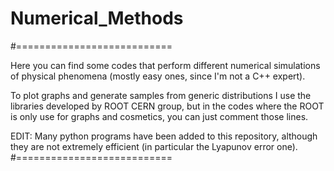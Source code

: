 # Numerical_Methods

#===========================

Here you can find some codes that perform different numerical simulations of physical phenomena (mostly easy ones, since I'm not a C++ expert).

To plot graphs and generate samples from generic distributions I use the libraries developed by ROOT CERN group, but in the codes where the ROOT is only use for graphs and cosmetics, you can just comment those lines.

EDIT: Many python programs have been added to this repository, although they are not extremely efficient (in particular the Lyapunov error one).
#===========================
